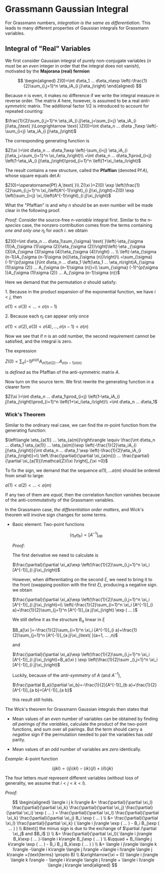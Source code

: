<style>
    .katex {
        font-size: 1.1em;
    }
    .remark {
        border-radius: 15px;
        padding: 20px;
        background-color: SeaGreen;
        color: White;
    }
    .result {
        border-radius: 15px;
        padding: 20px;
        background-color: DarkSlateBlue;
        color: White;
    }
</style>

# Grassmann Gaussian Integral

For Grassmann numbers, *integration is the same as differentiation.* This leads to many different properties of Gaussian integrals for Grassmann variables.

## Integral of "Real" Variables

We first consider Gaussian integral of purely non-conjugate variables ($n$ must be an *even* integer in order that the integral does not vanish), motivated by the **Majorana (real) fermion**

$$
\begin{aligned}
    Z(0)=\int d\eta_1 ... d\eta_n\exp \left(-\frac{1}{2}\sum_{i,j=1}^n \eta_iA_{i j}\eta_j\right)
\end{aligned}
$$

Because $n$ is even, it makes no difference if we write the integral measure in reverse order. The matrix $A$ here, however, is assumed to be a real *anti-symmetric* matrix. The additional factor 1/2 is introduced to account for repeated counting:

$\frac{1}{2}\sum_{i,j=1}^n \eta_iA_{i j}\eta_j=\sum_{i<j}  \eta_iA_{i j}\eta_j\text{ }\Longrightarrow \text{ }Z(0)=\int d\eta_n ... d\eta
_1\exp \left(-\sum_{i<j}  \eta_iA_{i j}\eta_j\right)$

The corresponding generating function is

$Z(\xi )=\int d\eta_n ... d\eta_1\exp \left(-\sum_{i<j} \eta_iA_{i j}\eta_j+\sum_{i=1}^n  \xi_i\eta_i\right)\\
=\int d\eta_n ... d\eta_1\prod_{i<j} \left(1-\eta_iA_{i j}\eta_j\right)\prod_{i=1}^n  \left(1+\xi_i\eta_i\right)$

The result contains a new structure, called the **Pfaffian** (denoted $\operatorname{Pf} A$), whose square equals $\det A$:

$Z(0)=\operatorname{Pf} A,\text{      }\\
Z(\xi )=Z(0) \exp \left(\frac{1}{2}\sum_{i,j=1}^n  \xi_i\left(A^{-1}\right)_{i j}\xi_j\right)=Z(0) \exp \left(\sum_{i<j}  \xi_i\left(A^{-1}\right)_{i
j}\xi_j\right)$

What the "Pfaffian" is and why $n$ should be an even number will be made clear in the following proof.

*Proof*: Consider the source-free $n$-*variable* integral first. Similar to the $n$-*species* case, the nonzero contribution comes from the terms containing *one and only one* $\eta_i$ for *each* $i$. we obtain

$Z(0)=\int  d\eta_n ... d\eta_1\sum_{\sigma} \text{ }\left(-\eta_{\sigma (1)}A_{\sigma (1)\sigma (2)}\eta_{\sigma (2)}\right)\left(-\eta
_{\sigma (3)}A_{\sigma (3)\sigma (4)}\eta_{\sigma (4)}\right) ... \\
\left(-\eta_{\sigma (n-1)}A_{\sigma (n-1)\sigma (n)}\eta_{\sigma (n)}\right)\\
=\sum_{\sigma} (-1)^{p(\sigma )}\int  d\eta_n ... d\eta_1 \left(\eta_1 ... \eta_n\right)A_{\sigma (1)\sigma (2)} ... A_{\sigma
(n-1)\sigma (n)}=\\
\sum_{\sigma} (-1)^{p(\sigma )}A_{\sigma (1)\sigma (2)} ... A_{\sigma (n-1)\sigma (n)}$

Here we demand that the permutation $\sigma$ should satisfy:

1\. Because in the product expansion of the exponential function, we
have $i<j$, then

$\sigma (1)<\sigma (3)< ... <\sigma (n-1)$

2\. Because each $\eta_i$ can appear only once

$\sigma (1)<\sigma (2), \sigma (3)<\sigma (4),  ... , \sigma (n-1)<\sigma (n)$

Now we see that if $n$ is an odd number, the second requirement cannot
be satisfied, and the integral is zero.

The expression

$Z(0)=\sum_{\sigma} (-1)^{p(\sigma )}A_{\sigma (1)\sigma (2)} ... A_{\sigma (n-1)\sigma (n)}$

is *defined* as the Pfaffian of the anti-symmetric matrix $A$.

Now turn on the source term. We first rewrite the generating function in
a clearer form

$Z(\xi )=\int d\eta_n ... d\eta_1\prod_{i<j} \left(1-\eta_iA_{i j}\eta_j\right)\prod_{i=1}^n  \left(1+\xi_i\eta_i\right)\\
=\int d\eta_n ... d\eta_1$

### Wick's Theorem

Similar to the ordinary real case, we can find the $m$-point function from the generating function:

$\left\langle \eta_{a(1)} ... \eta_{a(m)}\right\rangle \equiv \frac{\int d\eta_n ... d\eta_1 \eta_{a(1)} ... \eta_{a(m)}\exp
\left(-\frac{1}{2}\eta_iA_{i j}\eta_j\right)}{\int d\eta_n ... d\eta_1 \exp \left(-\frac{1}{2}\eta_iA_{i j}\eta_j\right)}=\\
\left.\frac{\partial}{\partial \xi_{a(m)}} ... \frac{\partial}{\partial \xi_{a(1)}}\mathcal{Z}(\xi )\right]_{\xi =0}$

To fix the sign, we demand that the sequence $a(1), ... a(m)$
should be ordered from small to large:

$a(1)<a(2)< ... <a(m)$

If any two of them are *equal*, then the correlation function vanishes
because of the anti-commutativity of the Grassmann variables.

In the Grassmann case, *the differentiation order matters*, and Wick's
theorem will involve sign changes for some terms.

- Basic element: Two-point functions

    $$
    \left\langle \eta_a\eta_b\right\rangle 
    = [A^{-1}]_{a b}
    $$

    *Proof*:

    The first derivative we need to calculate is

    $\frac{\partial}{\partial \xi_a}\exp \left(\frac{1}{2}\sum_{i,j=1}^n \xi_i [A^{-1}]_{i j}\xi_j\right)$

    However, when differentiating on the second $\xi$, we need to bring it
    to the front (swapping position with the first $\xi$), producing a
    negative sign. we obtain

    $\frac{\partial}{\partial \xi_a}\exp \left(\frac{1}{2}\sum_{i,j=1}^n \xi_i [A^{-1}]_{i j}\xi_j\right)=\\
    \left(-\frac{1}{2}\sum_{i=1}^n  \xi_i [A^{-1}]_{i a}+\frac{1}{2}\sum_{j=1}^n  [A^{-1}]_{a j}\xi_j\right) \exp ( ... )$

    We still define it as the structure $B_a$ linear in $\xi$

    $B_a[\xi ]=-\frac{1}{2}\sum_{i=1}^n  \xi_i [A^{-1}]_{i a}+\frac{1}{2}\sum_{j=1}^n  [A^{-1}]_{a j}\xi_j\text{     
   }(a=1, ... ,n)$

    and

    $\frac{\partial}{\partial \xi_a}\exp \left(\frac{1}{2}\sum_{i,j=1}^n \xi_i [A^{-1}]_{i j}\xi_j\right)=B_a(\xi ) \exp \left(\frac{1}{2}\sum
  _{i,j=1}^n \xi_i [A^{-1}]_{i j}\xi_j\right)$

    Luckily, because of the *anti-symmetry* of $A$ (and $A^{-1}$),

    $\frac{\partial B_a}{\partial \xi_b}=-\frac{1}{2}[A^{-1}]_{b a}+\frac{1}{2}[A^{-1}]_{a b}=[A^{-1}]_{a b}$

    this result still holds.

The Wick's theorem for Grassmann Gaussian integrals then states that

- Mean values of an *even* number of variables can be obtained by finding *all pairings of the variables*, calculate the product of the two-point functions, and sum over all pairings. But the term should carry a *negative* sign if the permutation needed to pair the variables has
*odd* parity.

- Mean values of an *odd* number of variables are *zero* identically.

*Example*: 4-point function

$$
\langle i j k l\rangle =\langle i j\rangle \langle k l\rangle -\langle i k\rangle \langle j l\rangle +\langle i l\rangle \langle j k\rangle
$$

The four letters *must* represent different variables (without loss of generality, we assume that $i<j<k<l$).

*Proof:*

$$
\begin{aligned}
    \langle i j k l\rangle 
    &=
    \frac{\partial}{\partial \xi_l}
    \frac{\partial}{\partial \xi_k}
    \frac{\partial}{\partial \xi_j}
    \frac{\partial}{\partial \xi_i}
    \exp ( ... )
    = 
    \frac{\partial}{\partial \xi_l}
    \frac{\partial}{\partial \xi_k}
    \frac{\partial}{\partial \xi_j}
    B_i \exp ( ... )
    \\
    &=
    \frac{\partial}{\partial \xi_l}
    \frac{\partial}{\partial \xi_k}
    (
        \langle i j\rangle \exp ( ... )
        - B_i B_j\exp ( ... )
    )
    \\
    &\text{(
        the minus sign is due to the exchange of
        $\partial /\partial \xi_j$ and $B_i$
    )}
    \\
    &= \frac{\partial}{\partial \xi_l}(
        \langle i j\rangle B_k\exp ( ... )-\langle i k\rangle B_j\exp ( ... )
        \\ &\qquad
        + B_i\langle j k\rangle \exp ( ... )
        - B_i B_j B_k\exp ( ... )
    )
    \\
    &= \langle i j\rangle \langle k l\rangle 
    -\langle i k\rangle \langle j l\rangle 
    +\langle i l\rangle \langle j k\rangle 
    +(\text{terms} \propto B)
    \\
    &\xrightarrow{\xi = 0}
    \langle i j\rangle \langle k l\rangle 
    - \langle i k\rangle \langle j l\rangle 
    + \langle i l\rangle \langle j k\rangle
    \end{aligned}
$$
